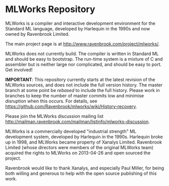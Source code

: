 MLWorks Repository
==================
MLWorks is a compiler and interactive development environment for the
Standard ML language, developed by Harlequin in the 1990s and now owned by
Ravenbrook Limited.

The main project page is at <http://www.ravenbrook.com/project/mlworks/>.

MLWorks does not currently build.  The compiler is written in Standard
ML and should be easy to bootstrap.  The run-time system is a mixture of
C and assembler but is neither large nor complicated, and should be easy
to port.  Get involved!

**IMPORTANT**: This repository currently starts at the latest revision
of the MLWorks sources, and does not include the full version history.
The master branch at some point be *rebased* to include the full
history. Please work in branches to keep the number of master commits
low and minimise disruption when this occurs.  For details, see
<https://github.com/Ravenbrook/mlworks/wiki/History-recovery>.

Please join the MLWorks discussion mailing list 
<http://mailman.ravenbrook.com/mailman/listinfo/mlworks-discussion>.

MLWorks is a commercially developed "industrial strength" ML development
system, developed by Harlequin in the 1990s.  Harlequin broke up in
1998, and MLWorks became property of Xanalys Limited.  Ravenbrook
Limited (whose directors were members of the original MLWorks team)
acquired the rights to MLWorks on 2013-04-26 and open sourced the
project.

Ravenbrook would like to thank Xanalys, and especially Paul Miller, for
being both willing and generous to help with the open source publishing
of this work.
